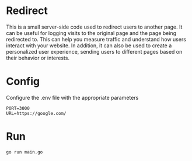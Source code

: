 # Redirect

This is a small server-side code used to redirect users to another page. It can be useful for logging visits to the original page and the page being redirected to. This can help you measure traffic and understand how users interact with your website. In addition, it can also be used to create a personalized user experience, sending users to different pages based on their behavior or interests.

# Config
Configure the .env file with the appropriate parameters

```
PORT=3000
URL=https://google.com/
```

# Run

`go run main.go`